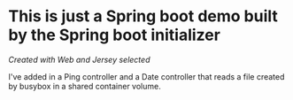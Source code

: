 # This is just a Spring boot demo built by the Spring boot initializer

_Created with Web and Jersey selected_

I've added in a Ping controller and a Date controller that reads a file
created by busybox in a shared container volume.